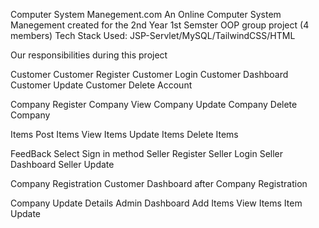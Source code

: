 Computer System Manegement.com
An Online Computer System Manegement created for the 2nd Year 1st Semster OOP group project (4 members)
Tech Stack Used: JSP-Servlet/MySQL/TailwindCSS/HTML

Our responsibilities during this project

Customer
Customer Register
Customer Login
Customer Dashboard
Customer Update
Customer Delete Account

Company
Register Company
View Company
Update Company
Delete Company

Items
Post Items
View Items
Update Items
Delete Items


FeedBack
Select Sign in method
Seller Register
Seller Login
Seller Dashboard
Seller Update

Company Registration
Customer Dashboard after Company Registration

Company Update Details
Admin Dashboard
Add Items
View Items
Item Update
